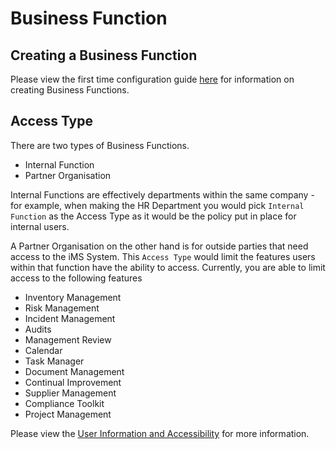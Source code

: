 # Business Function

## Creating a Business Function

Please view the first time configuration guide [here][First Time Configuration] for information on creating Business Functions.

## Access Type

There are two types of Business Functions.
+ Internal Function
+ Partner Organisation

Internal Functions are effectively departments within the same company - for example, when making the HR Department you would pick `Internal Function` as the Access Type as it would be the policy put in place for internal users. 

A Partner Organisation on the other hand is for outside parties that need access to the iMS System. This `Access Type` would limit the features users within that function have the ability to access. Currently, you are able to limit access to the following features

+ Inventory Management
+ Risk Management
+ Incident Management
+ Audits
+ Management Review
+ Calendar
+ Task Manager
+ Document Management
+ Continual Improvement
+ Supplier Management
+ Compliance Toolkit
+ Project Management

Please view the [User Information and Accessibility][Info] for more information.

[First Time Configuration]: ../../intro#create-a-business-function "First Time Configuration"
[Info]: ../../info "User Information and Accessibility"